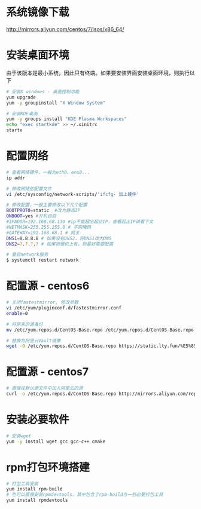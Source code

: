 # 系统镜像下载
http://mirrors.aliyun.com/centos/7/isos/x86_64/

# 安装桌面环境
由于该版本是最小系统，因此只有终端。如果要安装界面安装桌面环境，则执行以下
```sh
# 安装X windows - 桌面控制功能
yum upgrade
yum -y groupinstall "X Window System"

# 安装KDE桌面
yum -y groups install "KDE Plasma Workspaces"
echo "exec startkde" >> ~/.xinitrc
startx
```

# 配置网络
```sh
# 查看网络硬件，一般为eth0、ens0...
ip addr

# 修改网络的配置文件
vi /etc/sysconfig/network-scripts/'ifcfg- 加上硬件'

# 修改配置，一般主要修改以下几个配置
BOOTPROTO=static  #改为静态IP
ONBOOT=yes #开机自启
#IPADDR=192.168.68.130 #ip不能超出起止IP，查看起止IP请看下文
#NETMASK=255.255.255.0 # 子网掩码
#GATEWAY=192.168.68.1 # 网关
DNS1=8.8.8.8 # 如果没有DNS2，将DNS1改为DNS
DNS2=?.?.?.? # 如果物理机上有，则最好需要配置

# 重启network服务
$ systemctl restart network
```

# 配置源 - centos6
```sh
# 关闭fastestmirror, 修改参数
vi /etc/yum/pluginconf.d/fastestmirror.conf
enable=0

# 将原来的源备份
mv /etc/yum.repos.d/CentOS-Base.repo /etc/yum.repos.d/CentOS-Base.repo.bak

# 替换为阿里云Vault镜像
wget -O /etc/yum.repos.d/CentOS-Base.repo https://static.lty.fun/%E5%85%B6%E4%BB%96%E8%B5%84%E6%BA%90/SourcesList/Centos-6-Vault-Aliyun.repo
```

# 配置源 - centos7
```sh
# 直接往默认源文件中加入阿里云的源
curl -o /etc/yum.repos.d/CentOS-Base.repo http://mirrors.aliyun.com/repo/Centos-7.repo
```

# 安装必要软件
```sh
# 安装wget
yum -y install wget gcc gcc-c++ cmake
```

# rpm打包环境搭建
```sh
# 打包工具安装
yum install rpm-build
# 也可以直接安装rpmdevtools，其中包含了rpm-build与一些必要打包工具
yum install rpmdevtools
```